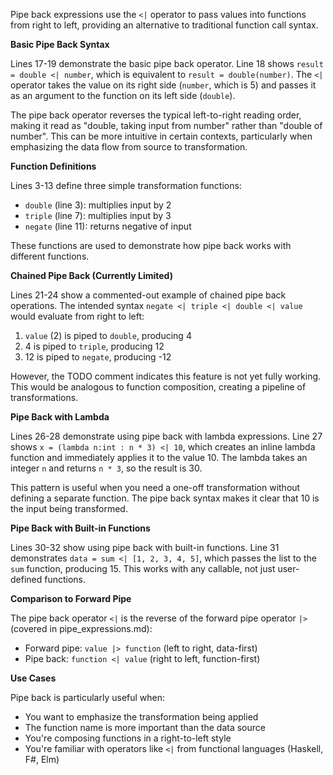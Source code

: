 Pipe back expressions use the `<|` operator to pass values into functions from right to left, providing an alternative to traditional function call syntax.

**Basic Pipe Back Syntax**

Lines 17-19 demonstrate the basic pipe back operator. Line 18 shows `result = double <| number`, which is equivalent to `result = double(number)`. The `<|` operator takes the value on its right side (`number`, which is 5) and passes it as an argument to the function on its left side (`double`).

The pipe back operator reverses the typical left-to-right reading order, making it read as "double, taking input from number" rather than "double of number". This can be more intuitive in certain contexts, particularly when emphasizing the data flow from source to transformation.

**Function Definitions**

Lines 3-13 define three simple transformation functions:
- `double` (line 3): multiplies input by 2
- `triple` (line 7): multiplies input by 3
- `negate` (line 11): returns negative of input

These functions are used to demonstrate how pipe back works with different functions.

**Chained Pipe Back (Currently Limited)**

Lines 21-24 show a commented-out example of chained pipe back operations. The intended syntax `negate <| triple <| double <| value` would evaluate from right to left:
1. `value` (2) is piped to `double`, producing 4
2. 4 is piped to `triple`, producing 12
3. 12 is piped to `negate`, producing -12

However, the TODO comment indicates this feature is not yet fully working. This would be analogous to function composition, creating a pipeline of transformations.

**Pipe Back with Lambda**

Lines 26-28 demonstrate using pipe back with lambda expressions. Line 27 shows `x = (lambda n:int : n * 3) <| 10`, which creates an inline lambda function and immediately applies it to the value 10. The lambda takes an integer `n` and returns `n * 3`, so the result is 30.

This pattern is useful when you need a one-off transformation without defining a separate function. The pipe back syntax makes it clear that 10 is the input being transformed.

**Pipe Back with Built-in Functions**

Lines 30-32 show using pipe back with built-in functions. Line 31 demonstrates `data = sum <| [1, 2, 3, 4, 5]`, which passes the list to the `sum` function, producing 15. This works with any callable, not just user-defined functions.

**Comparison to Forward Pipe**

The pipe back operator `<|` is the reverse of the forward pipe operator `|>` (covered in pipe_expressions.md):
- Forward pipe: `value |> function` (left to right, data-first)
- Pipe back: `function <| value` (right to left, function-first)

**Use Cases**

Pipe back is particularly useful when:
- You want to emphasize the transformation being applied
- The function name is more important than the data source
- You're composing functions in a right-to-left style
- You're familiar with operators like `<|` from functional languages (Haskell, F#, Elm)
